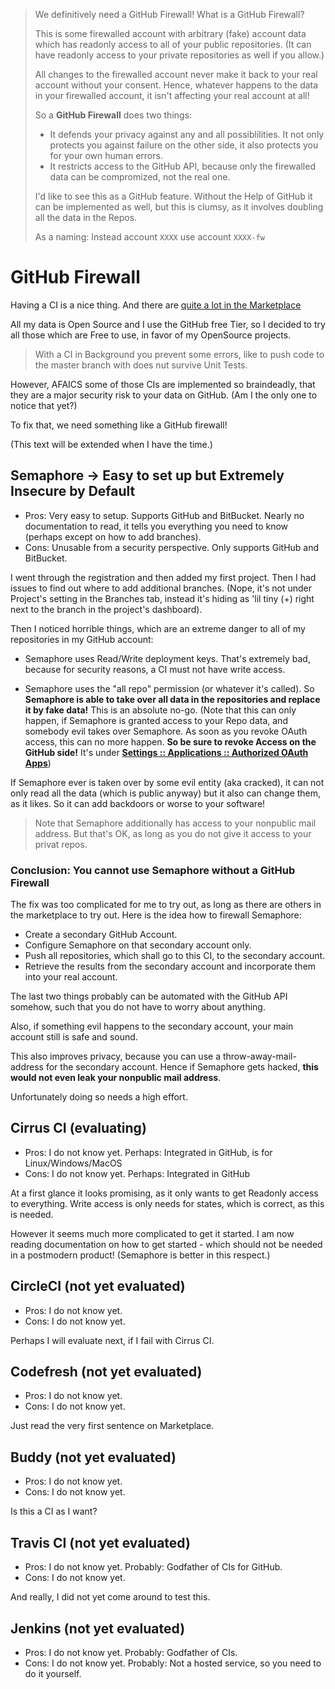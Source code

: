 > We definitively need a GitHub Firewall!  What is a GitHub Firewall?
>
> This is some firewalled account with arbitrary (fake) account data which has readonly access to all of your public repositories.
> (It can have readonly access to your private repositories as well if you allow.)
>
> All changes to the firewalled account never make it back to your real account without your consent.
> Hence, whatever happens to the data in your firewalled account, it isn't affecting your real account at all!
>
> So a **GitHub Firewall** does two things:
>
> - It defends your privacy against any and all possiblilities.
>   It not only protects you against failure on the other side, it also protects you for your own human errors.
> - It restricts access to the GitHub API, because only the firewalled data can be compromized, not the real one.
>
> I'd like to see this as a GitHub feature.  Without the Help of GitHub it can be implemented as well,
> but this is clumsy, as it involves doubling all the data in the Repos.
>
> As a naming:  Instead account `XXXX` use account `XXXX-fw`

# GitHub Firewall

Having a CI is a nice thing.  And there are [quite a lot in the Marketplace](https://github.com/marketplace/category/continuous-integration)

All my data is Open Source and I use the GitHub free Tier, so I decided to try all those which are Free to use, in favor of my OpenSource projects.

> With a CI in Background you prevent some errors, like to push code to the master branch with does nut survive Unit Tests.

However, AFAICS some of those CIs are implemented so braindeadly, that they are a major security risk to your data on GitHub.
(Am I the only one to notice that yet?)

To fix that, we need something like a GitHub firewall!

(This text will be extended when I have the time.)

## Semaphore -> Easy to set up but Extremely Insecure by Default

- Pros: Very easy to setup.  Supports GitHub and BitBucket.  Nearly no documentation to read, it tells you everything you need to know (perhaps except on how to add branches).
- Cons: Unusable from a security perspective.  Only supports GitHub and BitBucket.

I went through the registration and then added my first project.  Then I had issues to find out where to add additional branches.
(Nope, it's not under Project's setting in the Branches tab, instead it's hiding as 'lil tiny (+) right next to the branch in the project's dashboard).

Then I noticed horrible things, which are an extreme danger to all of my repositories in my GitHub account:

- Semaphore uses Read/Write deployment keys.
  That's extremely bad, because for security reasons, a CI must not have write access.

- Semaphore uses the "all repo" permission (or whatever it's called).  So **Semaphore is able to take over all data in the repositories and replace it by fake data!**  This is an absolute no-go.
  (Note that this can only happen, if Semaphore is granted access to your Repo data, and somebody evil takes over Semaphore.  As soon as you revoke OAuth access, this can no more happen.  **So be sure to revoke Access on the GitHub side!** It's under **[Settings :: Applications :: Authorized OAuth Apps](https://github.com/settings/applications)**)

If Semaphore ever is taken over by some evil entity (aka cracked), it can not only read all the data
(which is public anyway) but it also can change them, as it likes.  So it can add backdoors or worse to your software!

> Note that Semaphore additionally has access to your nonpublic mail address.
> But that's OK, as long as you do not give it access to your privat repos.

### Conclusion: You cannot use Semaphore without a GitHub Firewall

The fix was too complicated for me to try out, as long as there are others in the marketplace to try out.
Here is the idea how to firewall Semaphore:

- Create a secondary GitHub Account.
- Configure Semaphore on that secondary account only.
- Push all repositories, which shall go to this CI, to the secondary account.
- Retrieve the results from the secondary account and incorporate them into your real account.

The last two things probably can be automated with the GitHub API somehow, such that you do not have to worry about anything.

Also, if something evil happens to the secondary account, your main account still is safe and sound.

This also improves privacy, because you can use a throw-away-mail-address for the secondary account.
Hence if Semaphore gets hacked, **this would not even leak your nonpublic mail address**.

Unfortunately doing so needs a high effort.


## Cirrus CI (evaluating)

- Pros: I do not know yet.  Perhaps:  Integrated in GitHub, is for Linux/Windows/MacOS
- Cons: I do not know yet.  Perhaps:  Integrated in GitHub


At a first glance it looks promising, as it only wants to get Readonly access to everything.
Write access is only needs for states, which is correct, as this is needed.

However it seems much more complicated to get it started.  I am now reading documentation on how to get started - which should not be needed in a postmodern product!  (Semaphore is better in this respect.)


## CircleCI (not yet evaluated)

- Pros: I do not know yet.
- Cons: I do not know yet.

Perhaps I will evaluate next, if I fail with Cirrus CI.


## Codefresh (not yet evaluated)

- Pros: I do not know yet.
- Cons: I do not know yet.

Just read the very first sentence on Marketplace.


## Buddy (not yet evaluated)

- Pros: I do not know yet.
- Cons: I do not know yet.

Is this a CI as I want?


## Travis CI (not yet evaluated)

- Pros: I do not know yet.  Probably:  Godfather of CIs for GitHub.
- Cons: I do not know yet.

And really, I did not yet come around to test this.

## Jenkins (not yet evaluated)

- Pros: I do not know yet.  Probably:  Godfather of CIs.
- Cons: I do not know yet.  Probably:  Not a hosted service, so you need to do it yourself.
